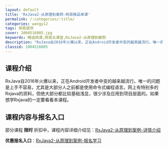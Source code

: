 ```yaml
---
layout: default
title: 'RxJava2-从原理到案例-网易精品单课'
permalink: /:categories/:title/
categories: wangyi2
tags: 网易提供
cover: 1004516005.jpg
keywords: 精选网课,网易云课堂,RxJava2-从原理到案例
description: "RxJava自2016年火爆以来，正在Android开发者中变的越来越流行。唯一的问题是上手不容易，尤其是大部分人之前都是使用命令式编程语言。网上有特别多的Rxjava的资料，但绝大部分都比"
classid: 1004516005
---
```


## 课程介绍

RxJava自2016年火爆以来，正在Android开发者中变的越来越流行。唯一的问题是上手不容易，尤其是大部分人之前都是使用命令式编程语言。网上有特别多的Rxjava的资料，但绝大部分都比较基础浅显，很少涉及应用到项目层面的。如果想学Rxjava的一定要看看本课程。

## 课程内容与报名入口

部分课程 **限时** 折扣中，课程内容详细介绍见：[RxJava2-从原理到案例-详情介绍](https://study.163.com/course/introduction/1004516005.htm?share=1&shareId=1025206652&utm_campaign=share&utm_medium=iphoneShare&utm_source=&utm_u=1025206652)

**优惠报名入口**：[RxJava2-从原理到案例-报名学习](https://study.163.com/course/introduction/1004516005.htm?share=1&shareId=1025206652&utm_campaign=share&utm_medium=iphoneShare&utm_source=&utm_u=1025206652)

